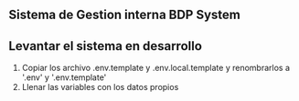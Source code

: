 ## Sistema de Gestion interna BDP System

## Levantar el sistema en desarrollo

1. Copiar los archivo .env.template y .env.local.template y renombrarlos a '.env' y '.env.template'
2. Llenar las variables con los datos propios
